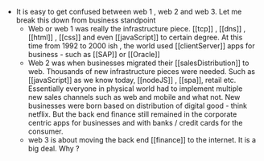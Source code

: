 - It is easy to get confused between web 1 , web 2 and web 3. Let me break this down from business standpoint
	- Web or web 1 was really the infrastructure piece. [[tcp]] , [[dns]] , [[html]] , [[css]] and even [[javaScript]] to certain degree.  At this time from 1992 to 2000 ish , the world used [[clientServer]] apps for business - such as [[SAP]] or [[Oracle]]
	- Web 2 was when businesses migrated their [[salesDistribution]] to web.  Thousands of new infrastructure pieces were needed. Such as [[javaScript]] as we know today,  [[nodeJS]] , [[spa]], retail etc. Essentially everyone in physical world had to implement multiple new sales channels such as web and mobile and what not. New businesses were born based on distribution of digital good - think netflix. But the back end finance still remained in the corporate centric apps for businesses and with banks /  credit cards for the consumer.
	- web 3 is about moving the back end [[finance]] to the internet. It is a big deal. Why ?